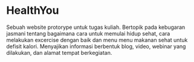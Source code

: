 # HealthYou
Sebuah website protorype untuk tugas kuliah.
Bertopik pada kebugaran jasmani tentang bagaimana cara untuk memulai hidup sehat, cara melakukan excercise dengan baik dan menu menu makanan sehat untuk defisit kalori.
Menyajikan informasi berbentuk blog, video, webinar yang dilakukan, dan alamat tempat berkegiatan.
